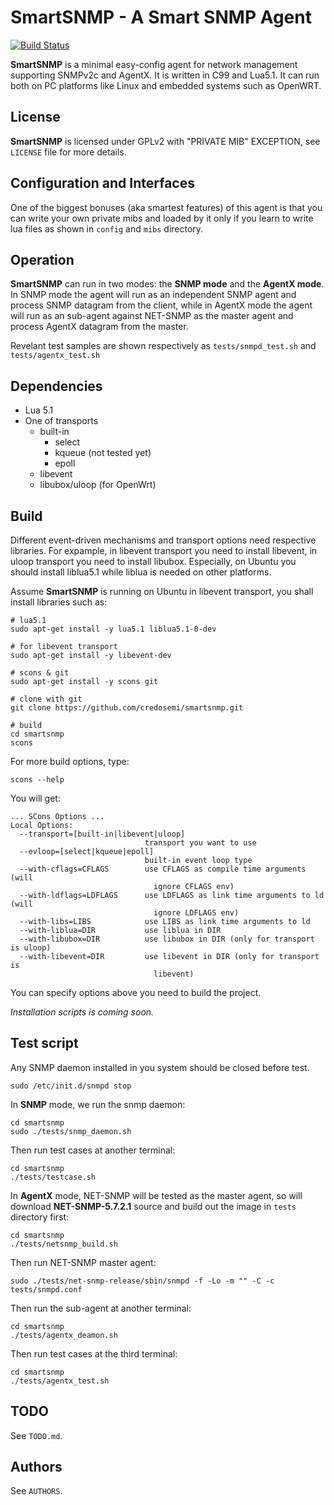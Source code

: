 SmartSNMP - A Smart SNMP Agent
==============================

[![Build Status](https://travis-ci.org/credosemi/smartsnmp.svg?branch=master)](https://travis-ci.org/credosemi/smartsnmp)

**SmartSNMP** is a minimal easy-config agent for network management supporting
SNMPv2c and AgentX. It is written in C99 and Lua5.1. It can run both on PC platforms
like Linux and embedded systems such as OpenWRT.

License
-------

**SmartSNMP** is licensed under GPLv2 with "PRIVATE MIB" EXCEPTION, see `LICENSE` file for more details.

Configuration and Interfaces
----------------------------

One of the biggest bonuses (aka smartest features) of this agent is that you can
write your own private mibs and loaded by it only if you learn to write lua
files as shown in `config` and `mibs` directory.

Operation
---------

**SmartSNMP** can run in two modes: the **SNMP mode** and the **AgentX mode**. In SNMP
mode the agent will run as an independent SNMP agent and process SNMP datagram
from the client, while in AgentX mode the agent will run as an sub-agent against
NET-SNMP as the master agent and process AgentX datagram from the master.

Revelant test samples are shown respectively as `tests/snmpd_test.sh` and `tests/agentx_test.sh`

Dependencies
------------

- Lua 5.1
- One of transports
  - built-in
    - select
    - kqueue (not tested yet)
    - epoll
  - libevent
  - libubox/uloop (for OpenWrt)

Build
-----

Different event-driven mechanisms and transport options need respective libraries.
For expample, in libevent transport you need to install libevent, in uloop
transport you need to install libubox. Especially, on Ubuntu you should install
liblua5.1 while liblua is needed on other platforms.

Assume **SmartSNMP** is running on Ubuntu in libevent transport, you shall install
libraries such as:

    # lua5.1
    sudo apt-get install -y lua5.1 liblua5.1-0-dev

    # for libevent transport
    sudo apt-get install -y libevent-dev

    # scons & git
    sudo apt-get install -y scons git

    # clone with git
    git clone https://github.com/credosemi/smartsnmp.git

    # build
    cd smartsnmp
    scons

For more build options, type:

    scons --help

You will get:

    ... SCons Options ...
    Local Options:
      --transport=[built-in|libevent|uloop]
                                  transport you want to use
      --evloop=[select|kqueue|epoll]
                                  built-in event loop type
      --with-cflags=CFLAGS        use CFLAGS as compile time arguments (will
                                    ignore CFLAGS env)
      --with-ldflags=LDFLAGS      use LDFLAGS as link time arguments to ld (will
                                    ignore LDFLAGS env)
      --with-libs=LIBS            use LIBS as link time arguments to ld
      --with-liblua=DIR           use liblua in DIR
      --with-libubox=DIR          use libubox in DIR (only for transport is uloop)
      --with-libevent=DIR         use libevent in DIR (only for transport is
                                    libevent)

You can specify options above you need to build the project.

_Installation scripts is coming soon._

Test script
-----------

Any SNMP daemon installed in you system should be closed before test.

    sudo /etc/init.d/snmpd stop

In **SNMP** mode, we run the snmp daemon:

    cd smartsnmp
    sudo ./tests/snmp_daemon.sh

Then run test cases at another terminal:

    cd smartsnmp
    ./tests/testcase.sh

In **AgentX** mode, NET-SNMP will be tested as the master agent, so will download
**NET-SNMP-5.7.2.1** source and build out the image in `tests` directory first:

    cd smartsnmp
    ./tests/netsnmp_build.sh

Then run NET-SNMP master agent:

    sudo ./tests/net-snmp-release/sbin/snmpd -f -Lo -m "" -C -c tests/snmpd.conf

Then run the sub-agent at another terminal:

    cd smartsnmp
    ./tests/agentx_deamon.sh

Then run test cases at the third terminal:

    cd smartsnmp
    ./tests/agentx_test.sh

TODO
----

See `TODO.md`.

Authors
-------

See `AUTHORS`.
